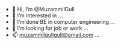 - 👋 Hi, I’m @MuzammilGull
- 👀 I’m interested in ...
- 🌱 I’m done BE in computer engineering ...
- 💞️ I’m looking for  job or work ...
- 📫 muzammilgullgull@gmail.com ...

<!---
| Computer System Engineering |
--->
